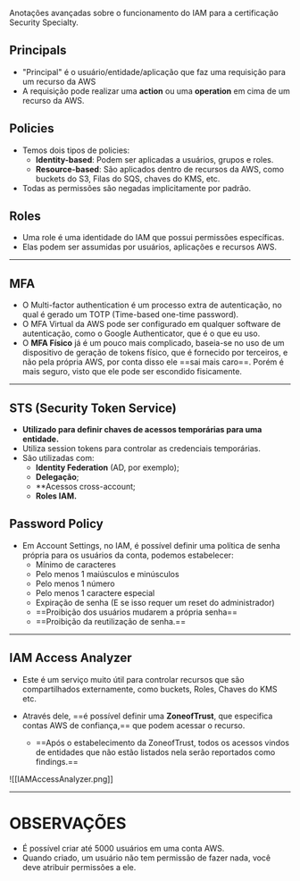 Anotações avançadas sobre o funcionamento do IAM para a certificação Security Specialty.
## Principals
- "Principal" é o usuário/entidade/aplicação que faz uma requisição para um recurso da AWS
- A requisição pode realizar uma **action** ou uma **operation** em cima de um recurso da AWS.

## Policies
- Temos dois tipos de policies:
	- **Identity-based**: Podem ser aplicadas a usuários, grupos e roles.
	- **Resource-based**: São aplicados dentro de recursos da AWS, como buckets do S3, Filas do SQS, chaves do KMS, etc.
- Todas as permissões são negadas implicitamente por padrão.
## Roles
- Uma role é uma identidade do IAM que possui permissões específicas.
- Elas podem ser assumidas por usuários, aplicações e recursos AWS.
___
## MFA
- O Multi-factor authentication é um processo extra de autenticação, no qual é gerado um TOTP (Time-based one-time password).
- O MFA Virtual da AWS pode ser configurado em qualquer software de autenticação, como o Google Authenticator, que é o que eu uso.
- O **MFA Físico** já é um pouco mais complicado, baseia-se no uso de um dispositivo de geração de tokens físico, que é fornecido por terceiros, e não pela própria AWS, por conta disso ele ==sai mais caro==. Porém é mais seguro, visto que ele pode ser escondido fisicamente.
___
## STS (Security Token Service)
- **Utilizado para definir chaves de acessos temporárias para uma entidade.**
- Utiliza session tokens para controlar as credenciais temporárias.
- São utilizadas com:
	- **Identity Federation** (AD, por exemplo);
	- **Delegação**;
	- **Acessos cross-account;
	- **Roles IAM.**

## Password Policy
- Em Account Settings, no IAM, é possível definir uma política de senha própria para os usuários da conta, podemos estabelecer:
	- Mínimo de caracteres
	- Pelo menos 1 maiúsculos e minúsculos
	- Pelo menos 1 número
	- Pelo menos 1 caractere especial
	- Expiração de senha (E se isso requer um reset do administrador)
	- ==Proibição dos usuários mudarem a própria senha==
	- ==Proibição da reutilização de senha.==

___
## IAM Access Analyzer
- Este é um serviço muito útil para controlar recursos que são compartilhados externamente, como buckets, Roles, Chaves do KMS etc.

- Através dele, ==é possível definir uma **ZoneofTrust**, que especifica contas AWS de confiança,== que podem acessar o recurso.
	- ==Após o estabelecimento da ZoneofTrust, todos os acessos vindos de entidades que não estão listados nela serão reportados como findings.==

![[IAMAccessAnalyzer.png]]
___
# OBSERVAÇÕES
- É possível criar até 5000 usuários em uma conta AWS.
- Quando criado, um usuário não tem permissão de fazer nada, você deve atribuir permissões a ele.
